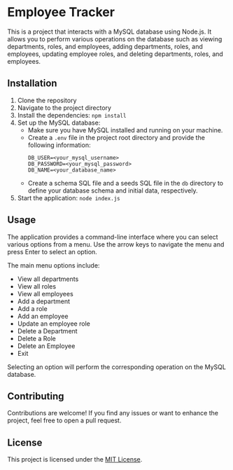 # Employee Tracker

This is a project that interacts with a MySQL database using Node.js. It allows you to perform various operations on the database such as viewing departments, roles, and employees, adding departments, roles, and employees, updating employee roles, and deleting departments, roles, and employees.

## Installation

1. Clone the repository
2. Navigate to the project directory
3. Install the dependencies: `npm install`
4. Set up the MySQL database:
   - Make sure you have MySQL installed and running on your machine.
   - Create a `.env` file in the project root directory and provide the following information:
     ```
     DB_USER=<your_mysql_username>
     DB_PASSWORD=<your_mysql_password>
     DB_NAME=<your_database_name>
     ```
   - Create a schema SQL file and a seeds SQL file in the `db` directory to define your database schema and initial data, respectively.
5. Start the application: `node index.js`

## Usage

The application provides a command-line interface where you can select various options from a menu. Use the arrow keys to navigate the menu and press Enter to select an option.

The main menu options include:

- View all departments
- View all roles
- View all employees
- Add a department
- Add a role
- Add an employee
- Update an employee role
- Delete a Department
- Delete a Role
- Delete an Employee
- Exit

Selecting an option will perform the corresponding operation on the MySQL database.

## Contributing

Contributions are welcome! If you find any issues or want to enhance the project, feel free to open a pull request.

## License

This project is licensed under the [MIT License](LICENSE).